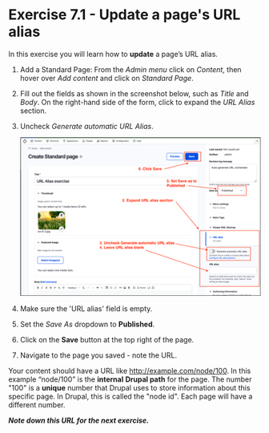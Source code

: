# Exercise 7.1 - Update a page's URL alias

In this exercise you will learn how to **update** a page’s URL alias.

1. Add a Standard Page: From the _Admin menu_ click on _Content_, then hover over _Add content_ and click on _Standard Page_.
2. Fill out the fields as shown in the screenshot below, such as _Title_ and _Body_. On the right-hand side of the form, click to expand the _URL Alias_ section.
3.  Uncheck _Generate automatic URL Alias_.

    ![Image of update URL alias on Standard page](../.gitbook/assets/Ex-7-1-URL-Alias-1.png)
4. Make sure the 'URL alias' field is empty.
5. Set the _Save As_ dropdown to **Published**.
6. Click on the **Save** button at the top right of the page.
7. Navigate to the page you saved - note the URL.

Your content should have a URL like http://example.com/node/100. In this example “node/100” is the **internal** **Drupal path** for the page. The number "100" is a **unique** number that Drupal uses to store information about this specific page. In Drupal, this is called the "node id". Each page will have a different number.

_**Note down this URL for the next exercise.**_
